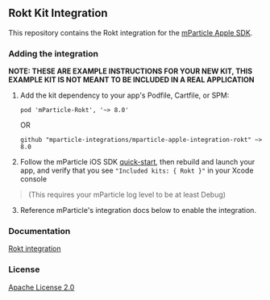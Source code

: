 ## Rokt Kit Integration

This repository contains the Rokt integration for the [mParticle Apple SDK](https://github.com/mParticle/mparticle-apple-sdk).

### Adding the integration

**NOTE: THESE ARE EXAMPLE INSTRUCTIONS FOR YOUR NEW KIT, THIS EXAMPLE KIT IS NOT MEANT TO BE INCLUDED IN A REAL APPLICATION**

1. Add the kit dependency to your app's Podfile, Cartfile, or SPM:

    ```
    pod 'mParticle-Rokt', '~> 8.0'
    ```

    OR

    ```
    github "mparticle-integrations/mparticle-apple-integration-rokt" ~> 8.0
    ```

2. Follow the mParticle iOS SDK [quick-start](https://github.com/mParticle/mparticle-apple-sdk), then rebuild and launch your app, and verify that you see `"Included kits: { Rokt }"` in your Xcode console 

> (This requires your mParticle log level to be at least Debug)

3. Reference mParticle's integration docs below to enable the integration.

### Documentation

[Rokt integration](https://docs.mparticle.com/integrations/rokt/event/)

### License

[Apache License 2.0](http://www.apache.org/licenses/LICENSE-2.0)
